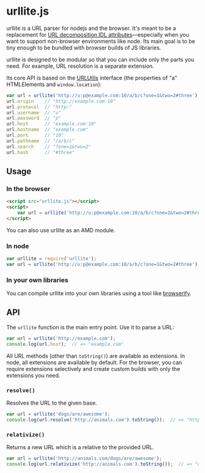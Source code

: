 urllite.js
==========

urllite is a URL parser for nodejs and the browser. It's meant to be a
replacement for [URL decomposition IDL attributes][1]—especially when you want
to support non-browser environments like node. Its main goal is to be tiny
enough to be bundled with browser builds of JS libraries.

urllite is designed to be modular so that you can include only the parts you
need. For example, URL resolution is a separate extension.

Its core API is based on the [URLUtils] interface (the properties of "a"
HTMLElements and `window.location`):

```javascript
var url = urllite('http://u:p@example.com:10/a/b/c?one=1&two=2#three');
url.origin    // "http://example.com:10"
url.protocol  // "http:"
url.username  // "u"
url.password  // "p"
url.host      // "example.com:10"
url.hostname  // "example.com"
url.port      // "10"
url.pathname  // "/a/b/c"
url.search    // "?one=1&two=2"
url.hash      // "#three"
```


## Usage


### In the browser

```html
<script src="urllite.js"></script>
<script>
    var url = urllite('http://u:p@example.com:10/a/b/c?one=1&two=2#three');
</script>
```

You can also use urllite as an AMD module.


### In node

```javascript
var urllite = require('urllite');
var url = urllite('http://u:p@example.com:10/a/b/c?one=1&two=2#three');
```


### In your own libraries

You can compile urllite into your own libraries using a tool like [browserify].


## API

The `urllite` function is the main entry point. Use it to parse a URL:

```javascript
var url = urllite('http://example.com');
console.log(url.host);  // => "example.com"
```

All URL methods (other than `toString()`) are available as extensions. In node,
all extensions are available by default. For the browser, you can require
extensions selectively and create custom builds with only the extensions you
need.


### `resolve()`

Resolves the URL to the given base.

```javascript
var url = urllite('dogs/are/awesome');
console.log(url.resolve('http://animals.com').toString());  // => "http://animals.com/dogs/are/awesome"
```


### `relativize()`

Returns a new URL which is a relative to the provided URL.

```javascript
var url = urllite('http://animals.com/dogs/are/awesome');
console.log(url.relativize('http://animals.com').toString());  // => "dogs/are/awesome"
```


[1]: http://www.w3.org/TR/url/#the-url-decomposition-idl-attributes
[URLUtils]: https://developer.mozilla.org/en-US/docs/Web/API/URLUtils
[browserify]: http://browserify.org
